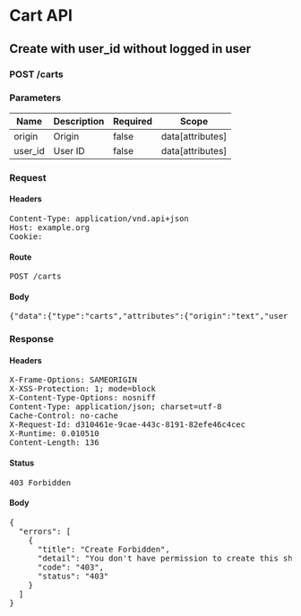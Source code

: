 # Cart API

## Create with user_id without logged in user

### POST /carts

### Parameters

| Name | Description | Required | Scope |
|------|-------------|----------|-------|
| origin | Origin | false | data[attributes] |
| user_id | User ID | false | data[attributes] |

### Request

#### Headers

<pre>Content-Type: application/vnd.api+json
Host: example.org
Cookie: </pre>

#### Route

<pre>POST /carts</pre>

#### Body

<pre>{"data":{"type":"carts","attributes":{"origin":"text","user_id":1}}}</pre>

### Response

#### Headers

<pre>X-Frame-Options: SAMEORIGIN
X-XSS-Protection: 1; mode=block
X-Content-Type-Options: nosniff
Content-Type: application/json; charset=utf-8
Cache-Control: no-cache
X-Request-Id: d310461e-9cae-443c-8191-82efe46c4cec
X-Runtime: 0.010510
Content-Length: 136</pre>

#### Status

<pre>403 Forbidden</pre>

#### Body

<pre>{
  "errors": [
    {
      "title": "Create Forbidden",
      "detail": "You don't have permission to create this shopping/cart.",
      "code": "403",
      "status": "403"
    }
  ]
}</pre>
